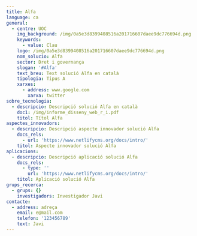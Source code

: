 ```yaml
---
title: Alfa
language: ca
general:
  - centre: UOC
    img_background: /img/0a5e3d8399408516a201716607daee9dc776694d.png
    keywords:
      - value: Clau
    logo: /img/0a5e3d8399408516a201716607daee9dc776694d.png
    nom_solucio: Alfa
    sector: Dret i governança
    slogan: '#Alfa'
    text_breu: Text solució Alfa en català
    tipologia: Tipus A
    xarxes:
      - address: www.google.com
        xarxa: twitter
sobre_tecnologia:
  - descripcio: Descripció solució Alfa en català
    doc1: /img/informe_disseny_web_r_i.pdf
    titol: Títol Alfa
aspectes_innovadors:
  - descripcio: Descripció aspecte innovador solució Alfa
    docs_rels:
      - url: 'https://www.netlifycms.org/docs/intro/'
    titol: Aspecte innovador solució Alfa
aplicacions:
  - descripcio: Descripció aplicació solució Alfa
    docs_rels:
      - type: ''
        url: 'https://www.netlifycms.org/docs/intro/'
    titol: Aplicació solució Alfa
grups_recerca:
  - grups: {}
    investigadors: Investigador Javi
contacte:
  - address: adreça
    email: e@mail.com
    telefon: '123456789'
    text: Javi
---
```


